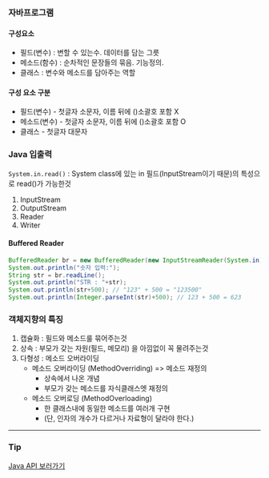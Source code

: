 ### 자바프로그램

#### 구성요소

- 필드(변수) : 변할 수 있는수. 데이터를 담는 그릇
- 메소드(함수) : 순차적인 문장들의 묶음. 기능정의.  
- 클래스 : 변수와 메소드를 담아주는 역할



#### 구성 요소 구분

- 필드(변수)  - 첫글자 소문자, 이름 뒤에 ()소괄호 포함 X
- 메소드(변수)  - 첫글자 소문자, 이름 뒤에 ()소괄호 포함 O
- 클래스   - 첫글자 대문자



### Java 입출력

`System.in.read()` : System class에 있는 in 필드(InputStream이기 때문)의 특성으로 read()가 가능한것

1. InputStream
2. OutputStream
3. Reader
4. Writer

#### Buffered Reader

```java
BufferedReader br = new BufferedReader(new InputStreamReader(System.in));
System.out.println("숫자 입력:");
String str = br.readLine();
System.out.println("STR : "+str);
System.out.println(str+500); // "123" + 500 = "123500" 
System.out.println(Integer.parseInt(str)+500); // 123 + 500 = 623 
```



### 객체지향의 특징

1. 캡슐화 : 필드와 메소드룰 묶어주는것
2. 상속 : 부모가 갖는 자원(필드, 메모리) 을 아낌없이 꼭 물려주는것
3. 다형성 : 메소드 오버라이딩 
   - 메소드 오버라이딩 (MethodOverriding) => 메소드 재정의
     - 상속에서 나온 개념
     - 부모가 갖는 메소드를 자식클래스엣 재정의
   - 메소드 오버로딩 (MethodOverloading)
     - 한 클래스내에 동일한 메소드를 여러개 구현
     - (단, 인자의 개수가 다르거나 자료형이 달라야 한다.)





---

### Tip

[Java API 보러가기](https://docs.oracle.com/javase/8/docs/api/)

